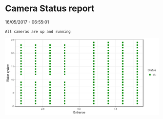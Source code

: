 Camera Status report
================
16/05/2017 - 06:55:01

    All cameras are up and running

![](camreport_files/figure-markdown_github/unnamed-chunk-2-1.png)
